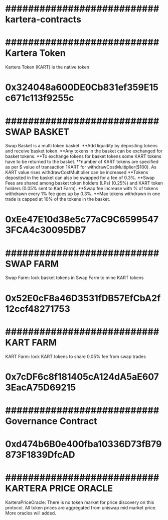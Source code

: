 # ########################### kartera-contracts #############################################
# ########################### Kartera Token #################################################
Kartera Token (KART) is the native token 
# 0x324048a600DE0Cb831ef359E15c671c113f9255c
# ########################### SWAP BASKET ###################################################
Swap Basket is a multi token basket. 
**Add liquidity by depositing tokens and receive basket token. 
**Any tokens in the basket can be exchanged for basket tokens. 
**To exchange tokens for basket tokens some KART tokens have to be returned to the basket.
**number of KART tokens are specified as per $ value of transaction 1KART for withdrawCostMultiplier($100). As KART value rises withdrawCostMultiplier can be increased
**Tokens deposited in the basket can also be swapped for a fee of 0.3%.
**Swap Fees are shared among basket token holders (LPs) (0.25%) and KART token holders (0.05% sent to Kart Farm). 
**Swap fee increase with % of tokens withdrawn every 1% fee goes up by 0.3%. 
**Max tokens withdrawn in one trade is capped at 10% of the tokens in the basket.
# 0xEe47E10d38e5c77aC9C65995473FCA4c30095DB7
# ########################### SWAP FARM #################################
Swap Farm: lock basket tokens in Swap Farm to mine KART tokens
# 0x52E0cF8a46D3531fDB57EfCbA2f12ccf48271753
# ########################### KART FARM ###################################################
KART Farm: lock KART tokens to share 0.05% fee from swap trades
# 0x7cDF6c8f181405cA124dA5aE6073EacA75D69215
# ########################### Governance Contract ########################################
# 0xd474b6B0e400fba10336D73fB79873F1839DfcAD
# ########################### KARTERA PRICE ORACLE ########################################
KarteraPriceOracle: There is no token market for price discovery on this protocol. All token prices are aggregated from uniswap mid market price. More oracles will added. 